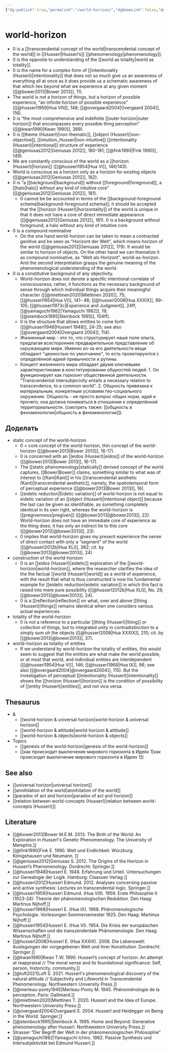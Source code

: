 ```yaml
---
{"dg-publish":true,"permalink":"/world-horizon/","dgHomeLink":false,"dgPassFrontmatter":false}
---
```


# world-horizon
- 0 is a [[transcendental concept of the world|transcendental concept of the world]] in [[Husserl|Husserl’s]] [[phenomenology|phenomenology]].
- 0 is the opposite to understanding of the [[world as totality|world as totality]].
- 0 is the name for a complex form of [[intentionality (Husserl)|intentionality]] that does not so much give us an awareness of everything all at once as it does provide us a schematic awareness of that which lies beyond what we experience at any given moment ([[@bower2013|Bower 2013]], 11).
- The world is not a horizon of things, but a horizon of possible experience, “an infinite horizon of possible experience” ([[@husserl1959|Hua VIII]], 148; [[@overgaard2004|Overgaard 2004]], 116).
- 0 is “the most comprehensive and indefinite [[outer horizon|outer horizon]] that encompasses every possible thing perception” ([[@kwan1990|Kwan 1990]], 369).
- 0 is [[theme (Husserl)|non-thematic]], [[object (Husserl)|non-objective]], [[intuition_Husserl|non-intuitive]] [[intentionality (Husserl)|intentional]] structure of experience ([[@geniusas2012|Geniusas 2012]], 180-181; [[@fink1990|Fink 1990]], 149).
- We are constantly conscious of the world as a [[horizon (Husserl)|horizon]] ([[@husserl1954|Hua VI]], 146/143).
- World is conscious as a horizon only as a horizon for existing objects ([[@geniusas2012|Geniusas 2012]], 182).
- 0 is “a [[background|background]] without [[foreground|foreground]], a [[halo|halo]] without any kind of intuitive core” ([[@geniusas2012|Geniusas 2012]], 181). 
	- 0 cannot be be accounted in terms of the [[background-foreground schema|background-foreground schema]]; it should be accepted that the [[horizon (Husserl)|horizontality]] of the world is unique in that it does not have a core of direct immediate appearance ([[@geniusas2012|Geniusas 2012]], 181). 0 is a background without foreground, a halo without any kind of intuitive core.
- 0 is a compound nominative
	- On the one hand world-horizon can be taken to mean a contracted genitive and be seen as “Horizont der Welt”, which means horizon of the world ([[@geniusas2012|Geniusas 2012]], 179). It would be similar to horizon of objects. On the other hand we can thematize it as compound nominative, as “Welt als Horizont”, world-as-horizon. And the second interpretation grasps the genuine meaning of the phenomenological understanding of the world. 
- 0 is a constitutive background of any objectivity.
	- World-horizon does not denote a specific intentional correlate of consciousness; rather, it functions as the necessary background of sense through which individual things acquire their meaningful character ([[@miettinen2020|Miettinen 2020]], 75; [[@husserl1954|Hua VI]], 141– 46; [[@husserl2008|Hua XXXIX]], 99– 105; [[@husserl1973c|Experience and Judgment]], 24ff; [[@yamaguchi1982|Yamaguchi 1982]], 19; [[@steinbock1995|Steinbock 1995]], 104ff).
	- 0 is the structure that allows entities to come forth ([[@husserl1948|Husserl 1948]], 24-25; see also [[@overgaard2004|Overgaard 2004]], 114).
	- Жизненный мир - это то, что структурирует наше поле опыта, предлагая всестороннее предварительное представление об окружающем мире. Именно из-за его деятельности вещи обладают "ценностью по умолчанию", то есть проектируются с определённой идеей привычности и рутины.
	- Концепт жизненного мира обладает двумя ключевыми характеристиками в конституировании общностей людей: 1. Он функционирует как горизонт общественной деятельности. "Transcendental intersubjecivity entails a necessary relation to transcendence, to a common world". 2. Общность привязана к материальным, конкретным условиям гео-социального окружения. Общность - не просто вопрос общих норм, идей и прочего; она должна пониматься в отношении к определённой территориальности. (cмотреть также: [[общность в феноменологии|общность в феноменологии]]).



## Доделать


- static concept of the world-horizon
	- 0 = core concept of the world-horizon, thin concept of the world-horizon ([[@bower2013|Bower 2013]], 16-17).
	- 0 is concerned with an [[eidos (Husserl)|eidos]] of the world-horizon ([[@bower2013|Bower 2013]], 16-17).
	- The [[static phenomenology|statically]] derived concept of the world captures, [[Bower|Bower]] claims, something similar to what was of interest to [[Kant|Kant]] in his [[transcendental aesthetic (Kant)|transcendental aesthetic]], namely, the spatiotemporal form of perceptual experience ([[@bower2013|Bower 2013]], 16).
	- [[eidetic reduction|Eidetic variation]] of world-horizon is not equal to eidetic variation of an [[object (Husserl)|intentional object]] because the last can be given as identifiable, as something completely identical in its own right, whereas the world-horizon is [[pregivenness|pregiven]] ([[@bower2013|@bower2013]], 22). World-horizon does not have an immediate core of experience as the thing does; it has only an indirect tie to this core ([[@bower2013|@bower2013]], 23).
	- 0 implies that world-horizon gives my present experience the sense of direct contact with only a “segment” of the world ([[@husserl2012b|Hua XLI]], 362; cit. by [[@bower2013|@bower2013]], 24)
- construction of the world-horizon
	- 0 is an [[eidos (Husserl)|eidetic]] exploration of the [[world-horizon|world-horizon]], where the researcher clarifies the idea of the the factual [[world (Husserl)|world]] as a world of experience, with the result that what is thus constructed is now his fundamental example for [[eidetic reduction|eidetic variation]] in which this fact is raised into mere pure possibility ([[@husserl2012b|Hua XLI]], No. 29; [[@bower2013|@bower2013]], 24).
	- 0 is a [[reflection|reflection]] on what, over and above [[thing (Husserl)|things]] remains identical when one considers various actual experiences.
- totality of the world-horizon
	- 0 is not a reference to a particular [[thing (Husserl)|thing]] or collection of things, but to integrated unity in contradistinction to a simply sum oh the objects ([[@husserl2008|Hua XXXIX]], 210; cit. by [[@bower2013|@bower2013]], 37). 
- world-horizon as totality of entities
	- If we understand by world-horizon the totality of entities, this would seem to suggest that the entities are what make the world possible, or at most that world, and individual entities are interdependent ([[@husserl1954|Hua VI]], 146; [[@husserl1968|Hua IX]],  96; see also [[@overgaard2004|@overgaard2004]], 115). But the investigation of perceptual [[intentionality (Husserl)|intentionality]] shows the [[horizon (Husserl)|horizon]] is the condition of possibility of [[entity (Husserl)|entities]], and not vice versa. 

## Thesaurus
- &
	- [[world-horizon & universal horizon|world-horizon & universal horizon]]
	- [[world-horizon & attitude|world-horizon & attitude]]
	- [[world-horizon & objects|world-horizon & objects]]
- Topics
	- [[genesis of the world-horizon|genesis of the world-horizon]]
	- [[как происходит выключение мирового горизонта в Идеях 1|как происходит выключение мирового горизонта в Идеях 1]]


## See also
- [[universal horizon|universal horizon]]
- [[annihilation of the world|annihilation of the world]]
- [[paradox of act and horizon|paradox of act and horizon]]
- [[relation between world-concepts (Husserl)|relation between world-concepts (Husserl)]]


## Literature
- [[@bower2013|Bower M.E.M. 2013. The Birth of the World: An Exploration in Husserl's Genetic Phenomenology. The University of Memphis.]]
- [[@fink1990|Fink E. 1990. Welt und Endlichkeit. Würzburg: Königshausen und Neumann. ]]
- [[@geniusas2012|Geniusas S. 2012. The Origins of the Horizon in Husserl’s Phenomenology. Dordrecht: Springer.]]
- [[@husserl1948|Husserl E. 1948. Erfahrung und Urteil. Untersuchungen zur Genealogie der Logik. Hamburg: Claassen Verlag.]]
- [[@husserl2012|Husserl Edmund. 2012. Analyses concerning passive and active synthesis: Lectures on transcendental logic. Springer.]]
- [[@husserl1959|Husserl Edmund. (Hua VIII). 1959. Erste Philosophie II (1923-24): Theorie der phänomenologischen Reduktion. Den Haag: Martinus Nijhoff.]]
- [[@husserl1968|Husserl E. (Hua IX). 1968. Phänomenologische Psychologie. Vorlesungen Sommersemester 1925. Den Haag: Martinus Nijhoff.]]
- [[@husserl1954|Husserl E. (Hua VI). 1954. Die Krisis der europäischen Wissenschaften und die transzendentale Phänomenologie. Den Haag: Martinus Nijhoff.]]
- [[@husserl2008|Husserl E. (Hua XXXIX). 2008. Die Lebenswelt: Auslegungen der vorgegebenen Welt und ihrer Konstitution. Dordrecht: Springer.]]
- [[@kwan1990|Kwan T.W. 1990. Husserl’s concept of horizon: An attempt at reappraisal // The moral sense and its foundational significance: Self, person, historicity, community.]]
- [[@luft2021|Luft S. 2021. Husserl's phenomenological discovery of the natural attitude // Subjectivity and Lifeworld in Transcendental Phenomenology. Northwestern University Press.]]
- [[@merleau-ponty1945|Merleau-Ponty M. 1945. Phénoménologie de la perception. Paris: Gallimard.]]
- [[@miettinen2020|Miettinen T. 2020. Husserl and the Idea of Europe. Northwestern University Press.]]
- [[@overgaard2004|Overgaard S. 2004. Husserl and Heidegger on Being in the World. Springer.]]
- [[@steinbock1995|Steinbock A. 1995. Home and Beyond: Generative phenomenology after Husserl. Northwestern University Press.]]
- Strasser “Der Begriff der Welt in der phänomenologischen Philosophie”
- [[@yamaguchi1982|Yamaguchi Ichiro. 1982. Passive Synthesis und Intersubjektivität bei Edmund Husserl.]]


